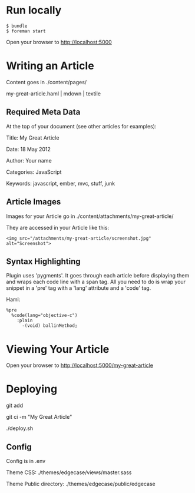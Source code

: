 # Run locally

```
$ bundle
$ foreman start
```
Open your browser to [http://localhost:5000](http://localhost:5000)



# Writing an Article
Content goes in ./content/pages/

my-great-article.haml | mdown | textile

## Required Meta Data

At the top of your document (see other articles for examples):

Title: My Great Article

Date: 18 May 2012

Author: Your name

Categories: JavaScript

Keywords: javascript, ember, mvc, stuff, junk


## Article Images

Images for your Article go in ./content/attachments/my-great-article/

They are accessed in your Article like this:

```
<img src="/attachments/my-great-article/screenshot.jpg" alt="Screenshot">
```

## Syntax Highlighting

Plugin uses 'pygments'. It goes through each article before displaying them and wraps each code line with a span tag. All you need to do is wrap your snippet in a 'pre' tag with a 'lang' attribute and a 'code' tag.

Haml:

```
%pre
  %code(lang="objective-c")
    :plain
      -(void) ballinMethod;
```


# Viewing Your Article

Open your browser to [http://localhost:5000/my-great-article](http://localhost:5000/my-great-article)



# Deploying

git add

git ci -m "My Great Article"

./deploy.sh



## Config

Config is in .env

Theme CSS: ./themes/edgecase/views/master.sass

Theme Public directory: ./themes/edgecase/public/edgecase
